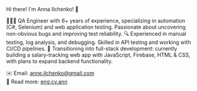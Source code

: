 Hi there! I'm Anna Ilchenko! 👋  

🙋🏻‍♀️ QA Engineer with 6+ years of experience, specializing in automation (C#, Selenium) and web application testing. Passionate about uncovering non-obvious bugs and improving test reliability.
🔍 Experienced in manual testing, log analysis, and debugging. Skilled in API testing and working with CI/CD pipelines.
🚀 Transitioning into full-stack development: currently building a salary-tracking web app with JavaScript, Firebase, HTML & CSS, with plans to expand backend functionality.

   ✉️ Email: anne.ilchenko@gmail.com  
   📃 Read more: [eng.cv.ann](https://drive.google.com/file/d/1V0tgwrG_olQh5_yBR1ZaSbBm9VqLcJQl/view?usp=sharing)
